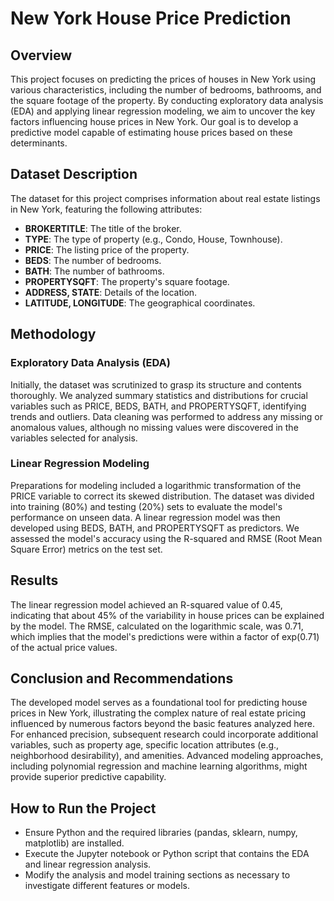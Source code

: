 # New York House Price Prediction

## Overview
This project focuses on predicting the prices of houses in New York using various characteristics, including the number of bedrooms, bathrooms, and the square footage of the property. By conducting exploratory data analysis (EDA) and applying linear regression modeling, we aim to uncover the key factors influencing house prices in New York. Our goal is to develop a predictive model capable of estimating house prices based on these determinants.

## Dataset Description
The dataset for this project comprises information about real estate listings in New York, featuring the following attributes:

- **BROKERTITLE**: The title of the broker.
- **TYPE**: The type of property (e.g., Condo, House, Townhouse).
- **PRICE**: The listing price of the property.
- **BEDS**: The number of bedrooms.
- **BATH**: The number of bathrooms.
- **PROPERTYSQFT**: The property's square footage.
- **ADDRESS, STATE**: Details of the location.
- **LATITUDE, LONGITUDE**: The geographical coordinates.

## Methodology

### Exploratory Data Analysis (EDA)
Initially, the dataset was scrutinized to grasp its structure and contents thoroughly. We analyzed summary statistics and distributions for crucial variables such as PRICE, BEDS, BATH, and PROPERTYSQFT, identifying trends and outliers. Data cleaning was performed to address any missing or anomalous values, although no missing values were discovered in the variables selected for analysis.

### Linear Regression Modeling
Preparations for modeling included a logarithmic transformation of the PRICE variable to correct its skewed distribution. The dataset was divided into training (80%) and testing (20%) sets to evaluate the model's performance on unseen data. A linear regression model was then developed using BEDS, BATH, and PROPERTYSQFT as predictors. We assessed the model's accuracy using the R-squared and RMSE (Root Mean Square Error) metrics on the test set.

## Results
The linear regression model achieved an R-squared value of 0.45, indicating that about 45% of the variability in house prices can be explained by the model. The RMSE, calculated on the logarithmic scale, was 0.71, which implies that the model's predictions were within a factor of exp(0.71) of the actual price values.

## Conclusion and Recommendations
The developed model serves as a foundational tool for predicting house prices in New York, illustrating the complex nature of real estate pricing influenced by numerous factors beyond the basic features analyzed here. For enhanced precision, subsequent research could incorporate additional variables, such as property age, specific location attributes (e.g., neighborhood desirability), and amenities. Advanced modeling approaches, including polynomial regression and machine learning algorithms, might provide superior predictive capability.

## How to Run the Project
- Ensure Python and the required libraries (pandas, sklearn, numpy, matplotlib) are installed.
- Execute the Jupyter notebook or Python script that contains the EDA and linear regression analysis.
- Modify the analysis and model training sections as necessary to investigate different features or models.
